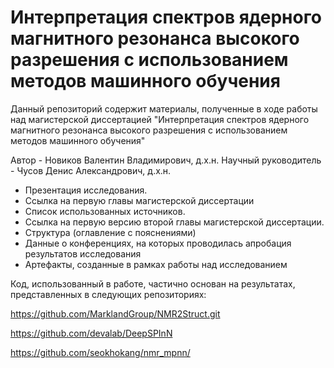 # Интерпретация спектров ядерного магнитного резонанса высокого разрешения с использованием методов машинного обучения

Данный репозиторий содержит материалы, полученные в ходе работы над магистерской диссертацией "Интерпретация спектров ядерного магнитного резонанса высокого разрешения с использованием методов машинного обучения"
    
Автор - Новиков Валентин Владимирович, д.х.н.
Научный руководитель - Чусов Денис Александрович, д.х.н.

- Презентация исследования.
- Ссылка на первую главы магистерской диссертации
- Список использованных источников.
- Ссылка на первую версию второй главы магистерской диссертации.
- Структура (оглавление с пояснениями)
- Данные о конференциях, на которых проводилась апробация результатов исследования
- Артефакты, созданные в рамках работы над исследованием

Код, использованный в работе, частично основан на результатах, представленных в следующих репозиториях:

https://github.com/MarklandGroup/NMR2Struct.git

https://github.com/devalab/DeepSPInN

https://github.com/seokhokang/nmr_mpnn/
